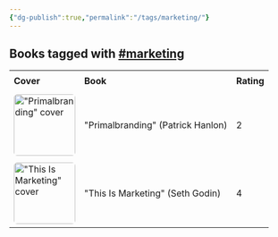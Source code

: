 ```yaml
---
{"dg-publish":true,"permalink":"/tags/marketing/"}
---
```



<h2><span>Books tagged with <a href="#marketing" class="tag" target="_blank" rel="noopener nofollow">#marketing</a></span></h2><table style="border-collapse: collapse; width: 100%; font-family: inherit;"><tbody><tr><th style="text-align: left; padding: 8px; border-bottom: 2px solid var(--text-accent); background-color: var(--background-secondary);">Cover</th><th style="text-align: left; padding: 8px; border-bottom: 2px solid var(--text-accent); background-color: var(--background-secondary);">Book</th><th style="text-align: left; padding: 8px; border-bottom: 2px solid var(--text-accent); background-color: var(--background-secondary);">Rating</th></tr><tr style="background-color: var(--background-primary); transition: background-color 0.2s;"><td style="padding: 6px 8px;"><a href="obsidian://open?vault=Obsidian%20Vault&amp;file=books%2FPatrick%20Hanlon%20-%20Primalbranding.md"><img src="http://books.google.com/books/content?id=t2pR4bAHAUgC&amp;printsec=frontcover&amp;img=1&amp;zoom=1&amp;edge=curl&amp;source=gbs_api" alt="&quot;Primalbranding&quot; cover" width="110" style="border-radius: 6px;"></a></td><td style="padding: 6px 8px;"><a href="obsidian://open?vault=Obsidian%20Vault&amp;file=books%2FPatrick%20Hanlon%20-%20Primalbranding.md" style="text-decoration: none; color: var(--text-normal);">"Primalbranding" (Patrick Hanlon)</a></td><td style="padding: 6px 8px;">2</td></tr><tr style="background-color: var(--background-modifier-hover); transition: background-color 0.2s;"><td style="padding: 6px 8px;"><a href="obsidian://open?vault=Obsidian%20Vault&amp;file=books%2FSeth%20Godin%20-%20This%20Is%20Marketing.md"><img src="http://books.google.com/books/content?id=-AiFtwEACAAJ&amp;printsec=frontcover&amp;img=1&amp;zoom=1&amp;source=gbs_api" alt="&quot;This Is Marketing&quot; cover" width="110" style="border-radius: 6px;"></a></td><td style="padding: 6px 8px;"><a href="obsidian://open?vault=Obsidian%20Vault&amp;file=books%2FSeth%20Godin%20-%20This%20Is%20Marketing.md" style="text-decoration: none; color: var(--text-normal);">"This Is Marketing" (Seth Godin)</a></td><td style="padding: 6px 8px;">4</td></tr></tbody></table>
